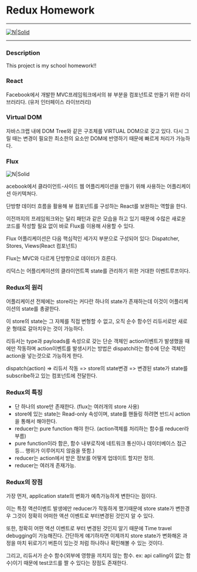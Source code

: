 # Redux Homework
*****
[![N|Solid](https://camo.githubusercontent.com/f28b5bc7822f1b7bb28a96d8d09e7d79169248fc/687474703a2f2f692e696d6775722e636f6d2f4a65567164514d2e706e67)](https://deminoth.github.io/redux/)
*****
### Description
This project is my school homework!!
  
### React
Facebook에서 개발한 MVC프레임워크에서의 뷰 부분을 컴포넌트로 만들기 위한 라이브러리다. (유저 인터페이스 라이브러리)
    
### Virtual DOM
자바스크랩 내에 DOM Tree와 같은 구조체를 VIRTUAL DOM으로 갖고 있다. 
다시 그릴 때는 변경이 필요한 최소한의 요소만 DOM에 반영하기 때문에 빠르게 처리가 가능하다.


### Flux

![N|Solid](https://haruair.github.io/flux/img/flux-simple-f8-diagram-explained-1300w.png)

acebook에서 클라이언트-사이드 웹 어플리케이션을 만들기 위해 사용하는 어플리케이션 아키텍쳐다.
 
단방향 데이터 흐름을 활용해 뷰 컴포넌트를 구성하는 React를 보완하는 역할을 한다. 

이전까지의 프레임워크와는 달리 패턴과 같은 모습을 하고 있기 때문에 수많은 새로운 코드를 작성할 필요 없이 바로 Flux를 이용해 사용할 수 있다.

Flux 어플리케이션은 다음 핵심적인 세가지 부분으로 구성되어 있다: Dispatcher, Stores, Views(React 컴포넌트)

Flux는 MVC와 다르게 단방향으로 데이터가 흐른다. 

리덕스는 어플리케이션의 클라이언트쪽 state를 관리하기 위한 거대한 이벤트루프이다.

### Redux의 원리
어플리케이션 전체에는 store라는 커다란 하나의 state가 존재하는데 이것이 어플리케이션의 state를 총괄한다.

이 store의 state는 그 자체를 직접 변형할 수 없고, 오직 순수 함수인 리듀서로만 새로운 형태로 갈아치우는 것이 가능하다.

리듀서는 type과 payloads를 속성으로 갖는 단순 객체인 action이벤트가 발생했을 때에만 작동하며
action이벤트를 발생시키는 방법은 dispatch라는 함수에 단순 객체인 action을 넣는것으로 가능하게 한다.

dispatch(action) => 리듀서 작동 => store의 state변경 => 변경된 state가 state를 subscribe하고 있는 컴포넌트에 전달한다.    
    
### Redux의 특징
* 단 하나의 store만 존재한다. (flux는 여러개의 store 사용)
* store에 있는 state는 Read-only 속성이며, state를 핸들링 하려면 반드시 action을 통해서 해야한다.
* reducer는 pure function 해야 한다. (action객체를 처리하는 함수를 reducer라 부름)
* pure function이라 함은, 함수 내부로직에 네트워크 통신이나 데이터베이스 접근 등… 행위가 이루어지지 않음을 뜻함.)
* reducer는 action에서 받은 정보를 어떻게 업데이트 할지만 정의.
* reducer는 여러개 존재가능.

    
### Redux의 장점
가장 먼저, application state의 변화가 예측가능하게 변한다는 점이다.

이는 특정 액션이벤트 발생에만 reducer가 작동하게 했기때문에 store state가 변한경우 그것이 정확히 어떠한 액션 이벤트로 부터변경된 것인지 알 수 있다.

또한, 정확히 어떤 액션 이벤트로 부터 변경된 것인지 알기 때문에 Time travel debugging이 가능해진다. 간단하게 얘기하자면 이제까지 store state가 변화해온 과정을 마치 뒤로가기 버튼이 있는것 처럼 하나하나 확인해볼 수 있는 것이다.

그리고, 리듀서가 순수 함수(외부에 영향을 끼치지 않는 함수. ex: api calling이 없는 함수)이기 때문에 test코드를 짤 수 있다는 장점도 존재한다.